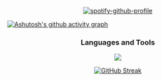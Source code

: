 <div align="center">

[![spotify-github-profile](https://spotify-github-profile.kittinanx.com/api/view?uid=31nrjddtajenved3tvhaug5kz2oe&cover_image=true&theme=default&show_offline=false&background_color=20232a&interchange=false&bar_color=20232a)](https://github.com/kittinan/spotify-github-profile)

</div>

[![Ashutosh's github activity graph](https://github-readme-activity-graph.vercel.app/graph?username=Kertsu&theme=react)](https://github.com/ashutosh00710/github-readme-activity-graph)

<h3 align="center">Languages and Tools</h3>

<p align="center">
  <a href="https://skillicons.dev">
    <img src="https://skillicons.dev/icons?i=javascript,typescript,angular,nodejs,express,laravel,electron,mongodb,mysql,tailwind" />
  </a>
</p>

<div align="center">

<div align="center">  

[![GitHub Streak](https://streak-stats.demolab.com/?user=Kertsu&theme=react)](https://git.io/streak-stats)
</div>


</div>
